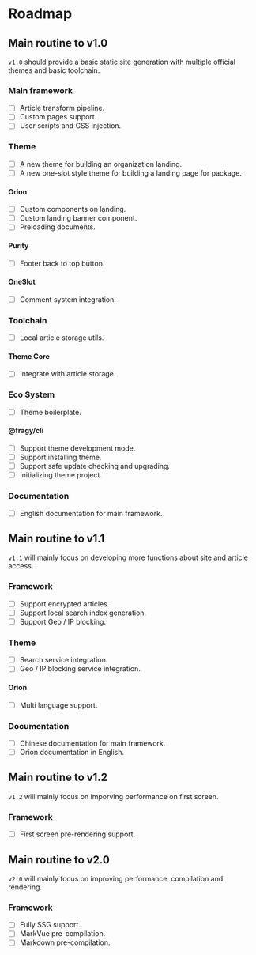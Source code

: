 # Roadmap

## Main routine to v1.0

`v1.0` should provide a basic static site generation with multiple official themes and basic toolchain.

### Main framework

- [ ] Article transform pipeline.
- [ ] Custom pages support.
- [ ] User scripts and CSS injection.

### Theme

- [ ] A new theme for building an organization landing.
- [ ] A new one-slot style theme for building a landing page for package.

#### Orion

- [ ] Custom components on landing.
- [ ] Custom landing banner component.
- [ ] Preloading documents.

#### Purity

- [ ] Footer back to top button.

#### OneSlot

- [ ] Comment system integration.

### Toolchain

- [ ] Local article storage utils.

#### Theme Core

- [ ] Integrate with article storage.

### Eco System

- [ ] Theme boilerplate.

#### @fragy/cli

- [ ] Support theme development mode.
- [ ] Support installing theme.
- [ ] Support safe update checking and upgrading.
- [ ] Initializing theme project.

### Documentation

- [ ] English documentation for main framework.

## Main routine to v1.1

`v1.1` will mainly focus on developing more functions about site and article access.

### Framework

- [ ] Support encrypted articles.
- [ ] Support local search index generation.
- [ ] Support Geo / IP blocking.

### Theme

- [ ] Search service integration.
- [ ] Geo / IP blocking service integration.

#### Orion

- [ ] Multi language support.

### Documentation

- [ ] Chinese documentation for main framework.
- [ ] Orion documentation in English.

## Main routine to v1.2

`v1.2` will mainly focus on imporving performance on first screen.

### Framework

- [ ] First screen pre-rendering support.

## Main routine to v2.0

`v2.0` will mainly focus on improving performance, compilation and rendering.

### Framework

- [ ] Fully SSG support.
- [ ] MarkVue pre-compilation.
- [ ] Markdown pre-compilation.
